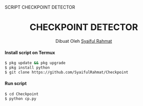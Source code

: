  SCRIPT CHECKPOINT DETECTOR

<h1 align="center">
  CHECKPOINT DETECTOR
</h1>
</div>
<p align="center">
  Dibuat Oleh <a href="https://www.facebook.com/profile.php?id=100058492984910">Syaiful Rahmat</a>
</p>
<p align="center">
 

#### Install script on Termux
```bash
$ pkg update && pkg upgrade
$ pkg install python
$ git clone https://github.com/SyaifulRahmat/Checkpoint
```
#### Run script
```bash
$ cd Checkpoint
$ python cp.py
```
